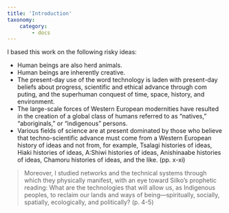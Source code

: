 ```yaml
---
title: 'Introduction'
taxonomy:
    category:
        - docs
---
```


I based this work on the following risky ideas:

- Human beings are also herd animals.
- Human beings are inherently creative.
- The present-day use of the word technology is laden with present-day beliefs about progress, scientific and ethical advance through com puting, and the superhuman conquest of time, space, history, and environment.
- The large-scale forces of Western European modernities have resulted in the creation of a global class of humans referred to as “natives,” “aboriginals,” or “indigenous” persons.
- Various fields of science are at present dominated by those who believe that techno-scientific advance must come from a Western European history of ideas and not from, for example, Tsalagi histories of ideas, Hiaki histories of ideas, A:Shiwi histories of ideas, Anishinaabe histories of ideas, Chamoru histories of ideas, and the like. (pp. x-xi)

> Moreover, I studied networks and the technical systems through which they physically manifest, with an eye toward Silko’s prophetic reading: What are the technologies that will allow us, as Indigenous peoples, to reclaim our lands and ways of being—spiritually, socially, spatially, ecologically, and politically? (p. 4-5)
